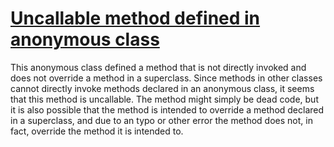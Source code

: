 # [Uncallable method defined in anonymous class](https://spotbugs.readthedocs.io/en/latest/bugDescriptions.html#UMAC_UNCALLABLE_METHOD_OF_ANONYMOUS_CLASS)

 This anonymous class defined a method that is not directly invoked and does not override
a method in a superclass. Since methods in other classes cannot directly invoke methods
declared in an anonymous class, it seems that this method is uncallable. The method
might simply be dead code, but it is also possible that the method is intended to
override a method declared in a superclass, and due to an typo or other error the method does not,
in fact, override the method it is intended to.